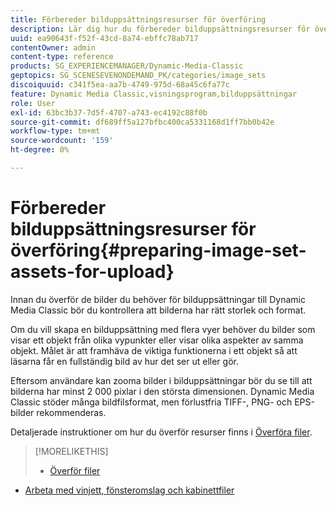 ```yaml
---
title: Förbereder bilduppsättningsresurser för överföring
description: Lär dig hur du förbereder bilduppsättningsresurser för överföring.
uuid: ea90643f-f52f-43cd-8a74-ebffc78ab717
contentOwner: admin
content-type: reference
products: SG_EXPERIENCEMANAGER/Dynamic-Media-Classic
geptopics: SG_SCENESEVENONDEMAND_PK/categories/image_sets
discoiquuid: c341f5ea-aa7b-4749-975d-68a45c6fa77c
feature: Dynamic Media Classic,visningsprogram,bilduppsättningar
role: User
exl-id: 63bc3b37-7d5f-4707-a743-ec4192c88f0b
source-git-commit: df689ff5a127bfbc400ca5331168d1ff7bb0b42e
workflow-type: tm+mt
source-wordcount: '159'
ht-degree: 0%

---
```


# Förbereder bilduppsättningsresurser för överföring{#preparing-image-set-assets-for-upload}

Innan du överför de bilder du behöver för bilduppsättningar till Dynamic Media Classic bör du kontrollera att bilderna har rätt storlek och format.

Om du vill skapa en bilduppsättning med flera vyer behöver du bilder som visar ett objekt från olika vypunkter eller visar olika aspekter av samma objekt. Målet är att framhäva de viktiga funktionerna i ett objekt så att läsarna får en fullständig bild av hur det ser ut eller gör.

Eftersom användare kan zooma bilder i bilduppsättningar bör du se till att bilderna har minst 2 000 pixlar i den största dimensionen. Dynamic Media Classic stöder många bildfilsformat, men förlustfria TIFF-, PNG- och EPS-bilder rekommenderas.

Detaljerade instruktioner om hur du överför resurser finns i [Överföra filer](uploading-files.md#uploading_files).

>[!MORELIKETHIS]
>
>* [Överför filer](uploading-files.md#uploading_your_files)
* [Arbeta med vinjett, fönsteromslag och kabinettfiler](vignette-window-covering-cabinet-files.md#working_with_vignette_window_covering_and_cabinet_files)

